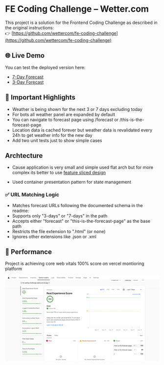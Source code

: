 # FE Coding Challenge – Wetter.com

This project is a solution for the Frontend Coding Challenge as described in the original instructions:  
👉 [https://github.com/wettercom/fe-coding-challenge](https://github.com/wettercom/fe-coding-challenge)

## 🌐 Live Demo

You can test the deployed version here:

- [7-Day Forecast](https://fe-coding-challenge-alpha.vercel.app/this-is-the-forecast-page/7-days/DE0001020.html)
- [3-Day Forecast](https://fe-coding-challenge-alpha.vercel.app/this-is-the-forecast-page/3-days/DE0001020.html)

## 🔧 Important Highlights
* Weather is being shown for the next 3 or 7 days excluding today
* For bots all weather panel are expanded by default 
* You can navigate to forecast page using /forecast or /this-is-the-forecast-page
* Location data is cached forever but weather data is revalidated every 24h to get weather info for the new day
* Add two unit tests just to show simple cases

##  Archtecture 

* Cause application is very small and simple used flat arch but for more complex its better to use [feature sliced design](https://feature-sliced.github.io/documentation/)

* Used container presentation pattern for state management 


### ✅ URL Matching Logic

 * Matches forecast URLs following the documented schema in the readme:
 * Supports only "3-days" or "7-days" in the path
 * Accepts either "forecast" or "this-is-the-forecast-page" as the base path
 * Restricts the file extension to ".html" (or none)
 * Ignores other extensions like .json or .xml
 
 
## 🔧 Performance 
Project is achieving core web vitals 100% score on vercel montioring platform 

![alt text](image.png)